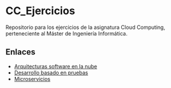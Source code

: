 # CC_Ejercicios
Repositorio para los ejercicios de la asignatura Cloud Computing, perteneciente al Máster de Ingeniería Informática.

## Enlaces

* [Arquitecturas software en la nube](arquitecturas_software_en_la_nube.md)
* [Desarrollo basado en pruebas](desarrollo_basado_en_pruebas.md)
* [Microservicios](microservicios.md)

